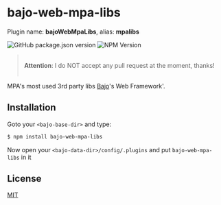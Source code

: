 # bajo-web-mpa-libs

Plugin name: **bajoWebMpaLibs**, alias: **mpalibs**

![GitHub package.json version](https://img.shields.io/github/package-json/v/ardhi/bajo-web-mpa-libs) ![NPM Version](https://img.shields.io/npm/v/bajo-web-mpa-libs)

> <br />**Attention**: I do NOT accept any pull request at the moment, thanks!<br /><br />

MPA's most used 3rd party libs [Bajo](https://github.com/ardhi/bajo)'s Web Framework'.

## Installation

Goto your ```<bajo-base-dir>``` and type:

```bash
$ npm install bajo-web-mpa-libs
```

Now open your ```<bajo-data-dir>/config/.plugins``` and put ```bajo-web-mpa-libs``` in it

## License

[MIT](LICENSE)
